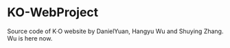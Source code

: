 # KO-WebProject
Source code of K·O website by DanielYuan, Hangyu Wu and Shuying Zhang.
Wu is here now.
